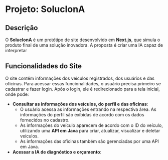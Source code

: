 # Projeto: SolucIonA
## Descrição
O **SolucIonA** é um protótipo de site desenvolvido em **Next.js**, que simula o produto final de uma solução inovadora. A proposta é criar uma IA capaz de interpretar
## Funcionalidades do Site
O site contém informações dos veículos registrados, dos usuários e das oficinas. Para acessar essas funcionalidades, o usuário precisa primeiro se cadastrar e fazer login. Após o login, ele é redirecionado para a tela inicial, onde pode:

- **Consultar as informações dos veículos, do perfil e das oficinas**: 
  - O usuário acessa as informações entrando na respectiva área. As informações do perfil são exibidas de acordo com os dados fornecidos no cadastro. 
  - As informações do veículo aparecem de acordo com o ID do veículo, utilizando uma **API em Java** para criar, atualizar, visualizar e deletar veículos.
  - As informações das oficinas também são gerenciadas por uma API em Java.
- **Acessar a IA de diagnóstico e orçamento**:  


